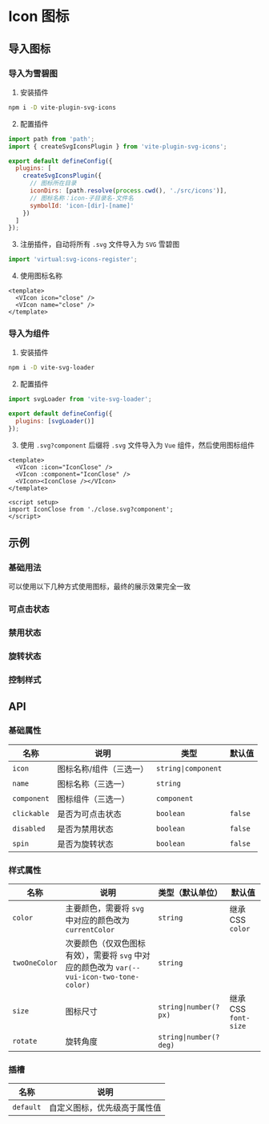 # Icon 图标

## 导入图标

### 导入为雪碧图

1. 安装插件

```sh [npm]
npm i -D vite-plugin-svg-icons
```

2. 配置插件

```js [vite.config.js]
import path from 'path';
import { createSvgIconsPlugin } from 'vite-plugin-svg-icons';

export default defineConfig({
  plugins: [
    createSvgIconsPlugin({
      // 图标所在目录
      iconDirs: [path.resolve(process.cwd(), './src/icons')],
      // 图标名称：icon-子目录名-文件名
      symbolId: 'icon-[dir]-[name]'
    })
  ]
});
```

3. 注册插件，自动将所有 `.svg` 文件导入为 `SVG` 雪碧图

```js [main.js]
import 'virtual:svg-icons-register';
```

4. 使用图标名称

```vue [*.vue]
<template>
  <VIcon icon="close" />
  <VIcon name="close" />
</template>
```

### 导入为组件

1. 安装插件

```sh [npm]
npm i -D vite-svg-loader
```

2. 配置插件

```js [vite.config.js]
import svgLoader from 'vite-svg-loader';

export default defineConfig({
  plugins: [svgLoader()]
});
```

3. 使用 `.svg?component` 后缀将 `.svg` 文件导入为 `Vue` 组件，然后使用图标组件

```vue [*.vue]
<template>
  <VIcon :icon="IconClose" />
  <VIcon :component="IconClose" />
  <VIcon><IconClose /></VIcon>
</template>

<script setup>
import IconClose from './close.svg?component';
</script>
```

## 示例

### 基础用法

可以使用以下几种方式使用图标，最终的展示效果完全一致

<preview path="./demos/basic.vue"></preview>

### 可点击状态

<preview path="./demos/clickable.vue"></preview>

### 禁用状态

<preview path="./demos/disabled.vue"></preview>

### 旋转状态

<preview path="./demos/spin.vue"></preview>

### 控制样式

<!--@include: @/component/@parts/api-style.md-->

<preview path="./demos/style.vue"></preview>

## API

### 基础属性

| 名称        | 说明                    | 类型                | 默认值  |
| ----------- | ----------------------- | ------------------- | ------- |
| `icon`      | 图标名称/组件（三选一） | `string\|component` |         |
| `name`      | 图标名称（三选一）      | `string`            |         |
| `component` | 图标组件（三选一）      | `component`         |         |
| `clickable` | 是否为可点击状态        | `boolean`           | `false` |
| `disabled`  | 是否为禁用状态          | `boolean`           | `false` |
| `spin`      | 是否为旋转状态          | `boolean`           | `false` |

### 样式属性

<!--@include: @/component/@parts/api-style.md-->

| 名称          | 说明                                                                                       | 类型（默认单位）       | 默认值               |
| ------------- | ------------------------------------------------------------------------------------------ | ---------------------- | -------------------- |
| `color`       | 主要颜色，需要将 `svg` 中对应的颜色改为 `currentColor`                                     | `string`               | 继承 CSS `color`     |
| `twoOneColor` | 次要颜色（仅双色图标有效），需要将 `svg` 中对应的颜色改为 `var(--vui-icon-two-tone-color)` | `string`               |                      |
| `size`        | 图标尺寸                                                                                   | `string\|number(?px)`  | 继承 CSS `font-size` |
| `rotate`      | 旋转角度                                                                                   | `string\|number(?deg)` |                      |

### 插槽

| 名称      | 说明                         |
| --------- | ---------------------------- |
| `default` | 自定义图标，优先级高于属性值 |
